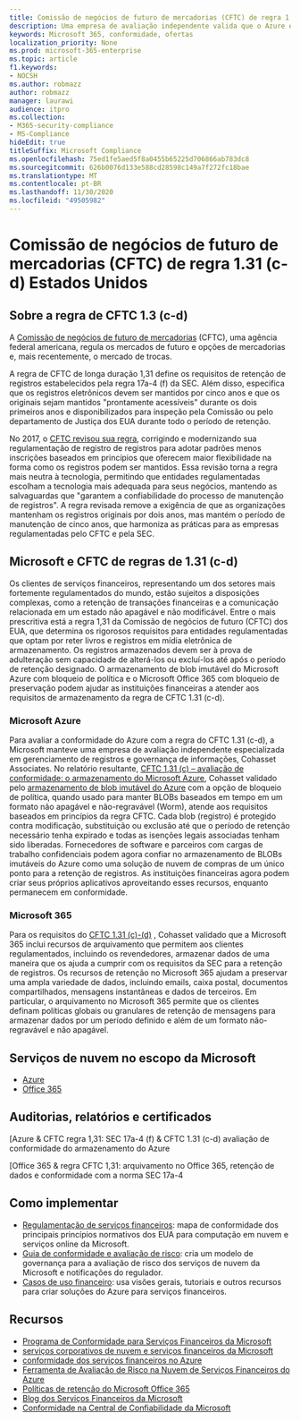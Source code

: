```yaml
---
title: Comissão de negócios de futuro de mercadorias (CFTC) de regra 1.31 (c-d) Estados Unidos
description: Uma empresa de avaliação independente valida que o Azure e o Office 365 podem ajudar as empresas financeiras a cumprir as regras de CFTC 1,31 de retenção de registros e requisitos de armazenamento imutáveis.
keywords: Microsoft 365, conformidade, ofertas
localization_priority: None
ms.prod: microsoft-365-enterprise
ms.topic: article
f1.keywords:
- NOCSH
ms.author: robmazz
author: robmazz
manager: laurawi
audience: itpro
ms.collection:
- M365-security-compliance
- MS-Compliance
hideEdit: true
titleSuffix: Microsoft Compliance
ms.openlocfilehash: 75ed1fe5aed5f8a0455b65225d706866ab783dc8
ms.sourcegitcommit: 626b0076d133e588cd28598c149a7f272fc18bae
ms.translationtype: MT
ms.contentlocale: pt-BR
ms.lasthandoff: 11/30/2020
ms.locfileid: "49505982"
---
```

# <a name="commodity-futures-trading-commission-cftc-rule-131c-d-united-states"></a>Comissão de negócios de futuro de mercadorias (CFTC) de regra 1.31 (c-d) Estados Unidos

## <a name="about-cftc-rule-13c-d"></a>Sobre a regra de CFTC 1.3 (c-d)

A [Comissão de negócios de futuro de mercadorias](https://www.cftc.gov/) (CFTC), uma agência federal americana, regula os mercados de futuro e opções de mercadorias e, mais recentemente, o mercado de trocas.  
  
A regra de CFTC de longa duração 1,31 define os requisitos de retenção de registros estabelecidos pela regra 17a-4 (f) da SEC. Além disso, especifica que os registros eletrônicos devem ser mantidos por cinco anos e que os originais sejam mantidos "prontamente acessíveis" durante os dois primeiros anos e disponibilizados para inspeção pela Comissão ou pelo departamento de Justiça dos EUA durante todo o período de retenção.  
  
No 2017, o [CFTC revisou sua regra](https://www.cftc.gov/sites/default/files/idc/groups/public/@lrfederalregister/documents/file/2017-11014a.pdf), corrigindo e modernizando sua regulamentação de registro de registros para adotar padrões menos inscrições baseados em princípios que oferecem maior flexibilidade na forma como os registros podem ser mantidos. Essa revisão torna a regra mais neutra à tecnologia, permitindo que entidades regulamentadas escolham a tecnologia mais adequada para seus negócios, mantendo as salvaguardas que "garantem a confiabilidade do processo de manutenção de registros". A regra revisada remove a exigência de que as organizações mantenham os registros originais por dois anos, mas mantém o período de manutenção de cinco anos, que harmoniza as práticas para as empresas regulamentadas pelo CFTC e pela SEC.

## <a name="microsoft-and-cftc-rule-131c-d"></a>Microsoft e CFTC de regras de 1.31 (c-d)

Os clientes de serviços financeiros, representando um dos setores mais fortemente regulamentados do mundo, estão sujeitos a disposições complexas, como a retenção de transações financeiras e a comunicação relacionada em um estado não apagável e não modificável. Entre o mais prescritiva está a regra 1,31 da Comissão de negócios de futuro (CFTC) dos EUA, que determina os rigorosos requisitos para entidades regulamentadas que optam por reter livros e registros em mídia eletrônica de armazenamento. Os registros armazenados devem ser à prova de adulteração sem capacidade de alterá-los ou excluí-los até após o período de retenção designado. O armazenamento de blob imutável do Microsoft Azure com bloqueio de política e o Microsoft Office 365 com bloqueio de preservação podem ajudar as instituições financeiras a atender aos requisitos de armazenamento da regra de CFTC 1.31 (c-d).

### <a name="microsoft-azure"></a>Microsoft Azure

Para avaliar a conformidade do Azure com a regra do CFTC 1.31 (c-d), a Microsoft manteve uma empresa de avaliação independente especializada em gerenciamento de registros e governança de informações, Cohasset Associates. No relatório resultante, [CFTC 1,31 (c) – avaliação de conformidade: o armazenamento do Microsoft Azure](https://servicetrust.microsoft.com/ViewPage/MSComplianceGuide?command=Download&downloadType=Document&downloadId=19b08fd4-d276-43e8-9461-715981d0ea20&docTab=4ce99610-c9c0-11e7-8c2c-f908a777fa4d_GRC_Assessment_Reports), Cohasset validado pelo [armazenamento de blob imutável do Azure](https://docs.microsoft.com/azure/storage/blobs/storage-blob-immutable-storage) com a opção de bloqueio de política, quando usado para manter BLOBs baseados em tempo em um formato não apagável e não-regravável (Worm), atende aos requisitos baseados em princípios da regra CFTC. Cada blob (registro) é protegido contra modificação, substituição ou exclusão até que o período de retenção necessário tenha expirado e todas as isenções legais associadas tenham sido liberadas. Fornecedores de software e parceiros com cargas de trabalho confidenciais podem agora confiar no armazenamento de BLOBs imutáveis do Azure como uma solução de nuvem de compras de um único ponto para a retenção de registros. As instituições financeiras agora podem criar seus próprios aplicativos aproveitando esses recursos, enquanto permanecem em conformidade.

### <a name="microsoft-365"></a>Microsoft 365

Para os requisitos do [CFTC 1.31 (c)-(d)](https://docs.microsoft.com/microsoft-365/compliance/retention-regulatory-requirements#sec-17a-4f-finra-4511c-and-cftc-131c-d) , Cohasset validado que a Microsoft 365 inclui recursos de arquivamento que permitem aos clientes regulamentados, incluindo os revendedores, armazenar dados de uma maneira que os ajuda a cumprir com os requisitos da SEC para a retenção de registros. Os recursos de retenção no Microsoft 365 ajudam a preservar uma ampla variedade de dados, incluindo emails, caixa postal, documentos compartilhados, mensagens instantâneas e dados de terceiros. Em particular, o arquivamento no Microsoft 365 permite que os clientes definam políticas globais ou granulares de retenção de mensagens para armazenar dados por um período definido e além de um formato não-regravável e não apagável.

## <a name="microsoft-in-scope-cloud-services"></a>Serviços de nuvem no escopo da Microsoft

- [Azure](https://aka.ms/AzureCompliance)
- [Office 365](https://aka.ms/o365-compliance-framework)

## <a name="audits-reports-and-certificates"></a>Auditorias, relatórios e certificados

[Azure & CFTC regra 1,31: SEC 17a-4 (f) & CFTC 1.31 (c-d) avaliação de conformidade do armazenamento do Azure

[Office 365 & regra CFTC 1,31: arquivamento no Office 365, retenção de dados e conformidade com a norma SEC 17a-4

## <a name="how-to-implement"></a>Como implementar

- [Regulamentação de serviços financeiros](https://servicetrust.microsoft.com/ViewPage/TrustDocuments?command=Download&downloadType=Document&downloadId=5b483567-00b0-4d86-96ae-ee887dadb61c&docTab=6d000410-c9e9-11e7-9a91-892aae8839ad_Compliance_Guides): mapa de conformidade dos principais princípios normativos dos EUA para computação em nuvem e serviços online da Microsoft.
- [Guia de conformidade e avaliação de risco](https://aka.ms/RiskGovernanceGuide): cria um modelo de governança para a avaliação de risco dos serviços de nuvem da Microsoft e notificações do regulador.
- [Casos de uso financeiro](https://docs.microsoft.com/azure/industry/financial/): usa visões gerais, tutoriais e outros recursos para criar soluções do Azure para serviços financeiros.

## <a name="resources"></a>Recursos

- [Programa de Conformidade para Serviços Financeiros da Microsoft](https://aka.ms/FSCP-Print)
- [ serviços corporativos de nuvem e serviços financeiros da Microsoft ](https://www.microsoft.com/trustcenter/cloudservices/financialservices)
- [conformidade dos serviços financeiros no Azure](https://azure.microsoft.com/resources/videos/azurecon-2015-financial-services-compliance-in-azure/)
- [Ferramenta de Avaliação de Risco na Nuvem de Serviços Financeiros do Azure](https://aka.ms/FFIEC-CSDT)
- [Políticas de retenção do Microsoft Office 365](https://docs.microsoft.com/office365/securitycompliance/retention-policies)
- [Blog dos Serviços Financeiros da Microsoft](https://techcommunity.microsoft.com/t5/Financial-Services-Blog/bg-p/FinancialServicesBlog)
- [Conformidade na Central de Confiabilidade da Microsoft](https://www.microsoft.com/trust-center/compliance/compliance-overview)
